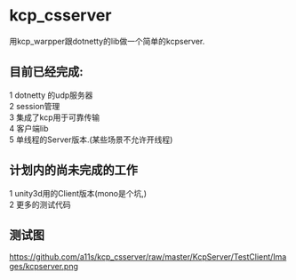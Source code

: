# kcp_csserver #

用kcp_warpper跟dotnetty的lib做一个简单的kcpserver.  
## 目前已经完成:  
1 dotnetty 的udp服务器  
2 session管理  
3 集成了kcp用于可靠传输  
4 客户端lib  
5 单线程的Server版本.(某些场景不允许开线程)
## 计划内的尚未完成的工作  
 
1 unity3d用的Client版本(mono是个坑,)  
2 更多的测试代码  

## 测试图 
https://github.com/a11s/kcp_csserver/raw/master/KcpServer/TestClient/Images/kcpserver.png  
